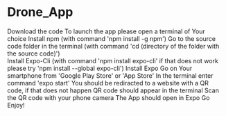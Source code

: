 # Drone_App
Download the code
To launch the app please open a terminal of Your choice
Install npm (with command 'npm install -g npm')
Go to the source code folder in the terminal (with command 'cd (directory of the folder with the source code)')  
Install Expo-Cli (with command 'npm install expo-cli' if that does not work please try 'npm install --global expo-cli')
Install Expo Go on Your smartphone from 'Google Play Store' or 'App Store'
In the terminal enter command 'expo start'
You should be rediracted to a website with a QR code, if that does not happen QR code should appear in the terminal
Scan the QR code with your phone camera
The App should open in Expo Go
Enjoy!
